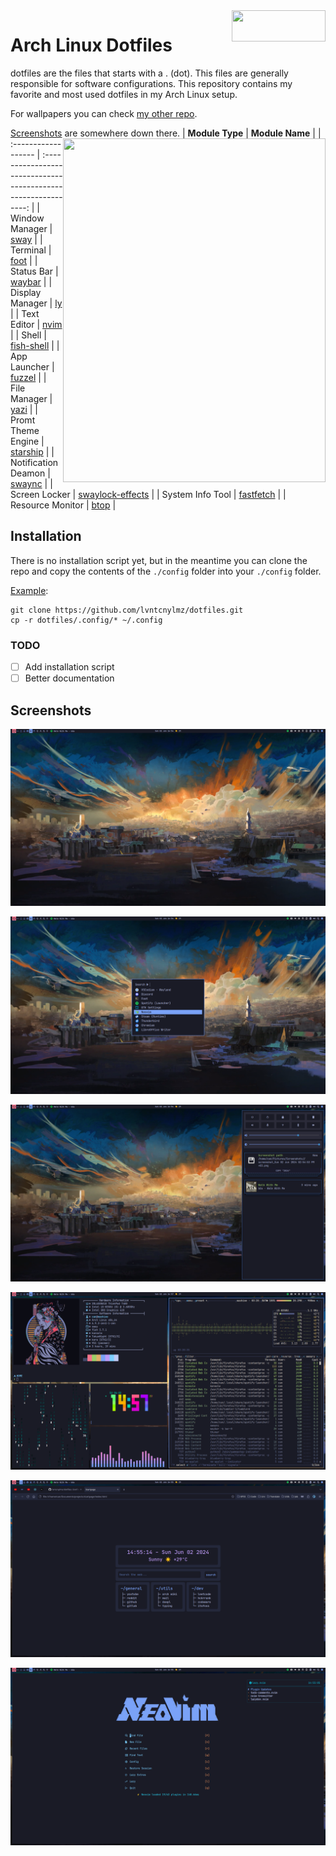 <img width=150 height=50 align=right src="https://archlinux.org/static/logos/archlinux-logo-light-1200dpi.7ccd81fd52dc.png">

# Arch Linux Dotfiles

dotfiles are the files that starts with a . (dot). This files are generally responsible for software configurations. This repository contains my favorite and most used dotfiles in my Arch Linux setup. 

For wallpapers you can check [my other repo](https://www.github.com/lvntcnylmz/wallpapers).

[Screenshots](#screenshots) are somewhere down there.
<img align="right" width="420" height="550" src="https://user-images.githubusercontent.com/19970595/196564215-06e48c30-46b3-4e02-afe1-c4a56c5415ce.png"/>
| **Module Type**     |                        **Module Name**                         |
| :------------------ | :------------------------------------------------------------: |
| Window Manager      |             [sway](https://github.com/swaywm/sway)             |
| Terminal            |             [foot](https://codeberg.org/dnkl/foot)             |
| Status Bar          |          [waybar](https://github.com/Alexays/Waybar)           |
| Display Manager     |             [ly](https://github.com/fairyglade/ly)             |
| Text Editor         |            [nvim](https://github.com/neovim/neovim)            |
| Shell               |     [fish-shell](https://github.com/fish-shell/fish-shell)     |
| App Launcher        |           [fuzzel](https://codeberg.org/dnkl/fuzzel)           |
| File Manager        |             [yazi](https://github.com/sxyazi/yazi)             |
| Promt Theme Engine  |        [starship](https://github.com/starship/starship)        |
| Notification Deamon | [swaync](https://github.com/ErikReider/SwayNotificationCenter) |
| Screen Locker       | [swaylock-effects](https://github.com/mortie/swaylock-effects) |
| System Info Tool    |    [fastfetch](https://github.com/fastfetch-cli/fastfetch)     |
| Resource Monitor    |          [btop](https://github.com/aristocratos/btop)          |

## Installation

There is no installation script yet, but in the meantime you can clone the repo and copy the contents of the `./config` folder into your `./config` folder.

<u>Example</u>:

```
git clone https://github.com/lvntcnylmz/dotfiles.git
cp -r dotfiles/.config/* ~/.config
```

### TODO

- [ ] Add installation script
- [ ] Better documentation

## Screenshots

![](screenshots/sway0.png)

![](screenshots/sway1.png)

![](screenshots/sway2.png)

![](screenshots/sway3.png)

![](screenshots/sway4.png)

![](screenshots/sway-nvim.png)
